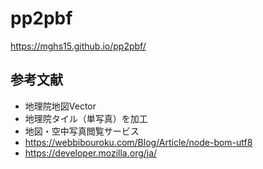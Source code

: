 # pp2pbf

https://mghs15.github.io/pp2pbf/

## 参考文献
* 地理院地図Vector
* 地理院タイル（単写真）を加工
* 地図・空中写真閲覧サービス
* https://webbibouroku.com/Blog/Article/node-bom-utf8
* https://developer.mozilla.org/ja/
